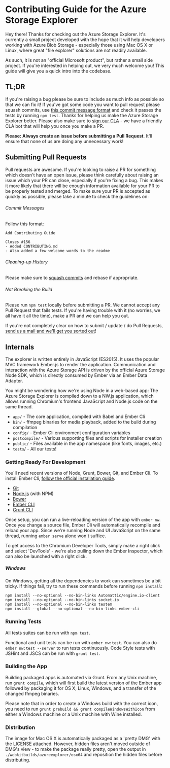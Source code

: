 # Contributing Guide for the Azure Storage Explorer
Hey there! Thanks for checking out the Azure Storage Explorer. It's currently a small project developed with the hope that it will help developers working with Azure Blob Storage - especially those using Mac OS X or Linux, where great "file explorer" solutions are not readily available.

As such, it is not an "official Microsoft product", but rather a small side project. If you're interested in helping out, we very much welcome you! This guide will give you a quick intro into the codebase.

## TL;DR
If you're raising a bug please be sure to include as much info as possible so that we can fix it! If you've got some code you want to pull request please squash commits, use [this commit message format](https://github.com/TryGhost/Ghost/wiki/Git-workflow#commit-messages) and check it passes the tests by running `npm test`. Thanks for helping us make the Azure Storage Explorer better. Please also make sure to [sign our CLA](https://cla.microsoft.com/) - we have a friendly CLA bot that will help you once you make a PR.

**Please: Always create an issue before submitting a Pull Request**. It'll ensure that none of us are doing any unnecessary work! 

## Submitting Pull Requests
Pull requests are awesome. If you're looking to raise a PR for something which doesn't have an open issue, please think carefully about raising an issue which your PR can close, especially if you're fixing a bug. This makes it more likely that there will be enough information available for your PR to be properly tested and merged. To make sure your PR is accepted as quickly as possible, please take a minute to check the guidelines on:

###### Commit Messages
Follow this format:
```
Add Contributing Guide 

Closes #156
- Added CONTRIBUTING.md
- Also added a few welcome words to the readme
```

###### Cleaning-up History
Please make sure to [squash commits](https://robots.thoughtbot.com/git-interactive-rebase-squash-amend-rewriting-history) and rebase if appropriate.

###### Not Breaking the Build
Please run `npm test` locally before submitting a PR. We cannot accept any Pull Request that fails tests. If you're having trouble with it (no worries, we all have it all the time), make a PR and we can help you out.

If you're not completely clear on how to submit / update / do Pull Requests, [send us a mail and we'll get you sorted out](mailto:feriese@microsoft.com;sedouard@microsoft.com)!

## Internals
The explorer is written entirely in JavaScript (ES2015). It uses the popular MVC framework Ember.js to render the application. Communication and interaction with the Azure Storage API is driven by the official Azure Storage Node SDK, which is directly consumed by Ember via an Ember Data Adapter. 

You might be wondering how we're using Node in a web-based app: The Azure Storage Explorer is compiled down to a NW.js application, which allows running Chromium's frontend JavaScript and Node.js code on the same thread.

* `app/` - The core application, compiled with Babel and Ember Cli
* `bin/` - ffmpeg binaries for media playback, added to the build during compilation
* `config/` - Ember Cli environment configuration variables
* `postcompile/` - Various supporting files and scripts for installer creation
* `public/` - Files available in the app namespace (like fonts, images, etc.)
* `tests`/ - All our tests!

### Getting Ready For Development
You'll need recent versions of Node, Grunt, Bower, Git, and Ember Cli. To install Ember Cli, [follow the official installation guide](http://www.ember-cli.com/user-guide/#getting-started).

* [Git](http://git-scm.com/)
* [Node.js](http://nodejs.org/) (with NPM)
* [Bower](http://bower.io/)
* [Ember CLI](http://www.ember-cli.com/)
* [Grunt CLI](http://npmjs.com/grunt-cli)

Once setup, you can run a live-reloading version of the app with `ember nw`. Once you change a source file, Ember Cli will automatically recompile and reload your app. Since we're running Node and UI JavaScript on the same thread, running `ember serve` alone won't suffice.

To get access to the Chromium Developer Tools, simply make a right click and select 'DevTools' - we're also pulling down the Ember Inspector, which can also be launched with a right click.

##### Windows
On Windows, getting all the dependencies to work can sometimes be a bit tricky. If things fail, try to run these commands before running `npm install`:

```
npm install --no-optional --no-bin-links Automattic/engine.io-client
npm install --no-optional --no-bin-links socket.io
npm install --no-optional --no-bin-links testem
npm install --global --no-optional --no-bin-links ember-cli
```

### Running Tests
All tests suites can be run with `npm test`. 

Functional and unit tests can be run with `ember nw:test`. You can also do `ember nw:test --server` to run tests continuously. Code Style tests with JSHint and JSCS can be run with `grunt test`.

### Building the App
Building packaged apps is automated via Grunt. From any Unix machine, run `grunt compile`, which will first build the latest version of the Ember app followed by packaging it for OS X, Linux, Windows, and a transfer of the changed ffmpeg binaries.

Please note that in order to create a Windows build with the correct icon, you need to run `grunt prebuild && grunt compileWindowsWithIcon` from either a Windows machine or a Unix machine with Wine installed.

### Distribution
The image for Mac OS X is automatically packaged as a 'pretty DMG' with the LICENSE attached. However, hidden files aren't moved outside of DMG's view - to make the package really pretty, open the output in `./webkitbuilds/azureexplorer/osx64` and reposition the hidden files before distributing.